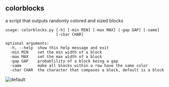 ## colorblocks

a script that outputs randomly colored and sized blocks

```
usage: colorblocks.py [-h] [-min MIN] [-max MAX] [-gap GAP] [-same]
                      [-char CHAR]

optional arguments:
  -h, --help  show this help message and exit
  -min MIN    set the min width of a block
  -max MAX    set the max width of a block
  -gap GAP    probablility of a block being a gap
  -same       make all blocks within a row have the same color
  -char CHAR  the character that composes a block, default is a block
```
![default](https://github.com/zzggbb/colorblocks/raw/master/default.png)


